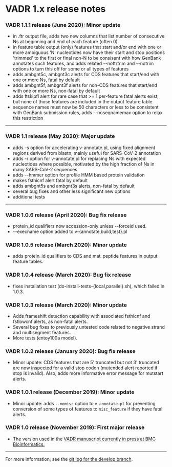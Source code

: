 # VADR 1.x release notes 

### VADR 1.1.1 release (June 2020): Minor update

  * in .ftr output file, adds two new columns that list number of
    consecutive Ns at beginning and end of each feature (often 0)
  * in feature table output (only) features that start and/or end with
    one or more ambiguous 'N' nucleotides now have their start and
    stop positions 'trimmed' to the first or final non-N to be
    consisent with how GenBank annotates such features, and adds
    related --noftrtrim and --notrim options to turn this off for some
    or all types of features
  * adds ambgnt5c, ambgnt3c alerts for CDS features that start/end
    with one or more Ns, fatal by default
  * adds ambgnt5f, ambgnt3f alerts for non-CDS features that start/end
    with one or more Ns, non-fatal by default
  * adds ftskipfl alert for rare case that >= 1 per-feature fatal
    alerts exist, but none of those features are included in the
    output feature table
  * sequence names must now be 50 characters or less to be consistent
    with GenBank submission rules, adds --noseqnamemax option to relax
    this restriction

---

### VADR 1.1 release (May 2020): Major update
  * adds -s option for accelerating v-annotate.pl, using fixed
    alignment regions derived from blastn, mainly useful for
    SARS-CoV-2 annotation
  * adds -r option for v-annotate.pl for replacing Ns with expected
    nucleotides where possible, motivated by the high fraction of Ns
    in many SARS-CoV-2 sequences
  * adds --hmmer option for profile HMM based protein validation
  * makes fsthicnf alert fatal by default
  * adds ambgnt5s and ambgnt3s alerts, non-fatal by default
  * several bug fixes and other less significant new options
  * additional tests 

---

### VADR 1.0.6 release (April 2020): Bug fix release
* protein_id qualifiers now accession-only unless --forceid used.
* --execname option added to v-{annotate,build,test}.pl

### VADR 1.0.5 release (March 2020): Minor update
* adds protein_id qualifiers to CDS and mat_peptide
  features in output feature tables.

### VADR 1.0.4 release (March 2020): Bug fix release
* fixes installation test (do-install-tests-{local,parallel}.sh),
  which failed in 1.0.3.

### VADR 1.0.3 release (March 2020): Minor update
* Adds frameshift detection capability with associated fsthicnf and
  fstlowcnf alerts, as non-fatal alerts.
* Several bug fixes to previously untested code related to negative
  strand and multisegment features.
* More tests (entoy100a model).

### VADR 1.0.2 release (January 2020): Bug fix release
* Minor update: CDS features that are 5' truncated but not 3'
  truncated are now inspected for a valid stop codon (mutendcd alert
  reported if stop is invalid). Also, adds more informative error
  message for mutstart alerts.

### VADR 1.0.1 release (December 2019): Minor update
* Minor update: adds `--nomisc` option to `v-annotate.pl` for
  preventing conversion of some types of features to `misc_feature` if
  they have fatal alerts. 

### VADR 1.0 release (November 2019): First major release
* The version used in the [VADR manuscript currently in press at BMC
  Bioinformatics.](https://www.biorxiv.org/content/10.1101/852657v2)

---

For more information, see the [git log for the develop
branch](https://github.com/nawrockie/vadr/commits/develop).

